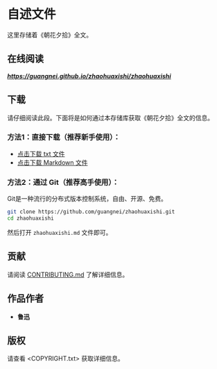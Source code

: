 # 自述文件

这里存储着《朝花夕拾》全文。

## 在线阅读

***<https://guangnei.github.io/zhaohuaxishi/zhaohuaxishi>***

## 下载

请仔细阅读此段。下面将是如何通过本存储库获取《朝花夕拾》全文的信息。

### 方法1：直接下载（推荐新手使用）：

* [点击下载 txt 文件](https://github.com/guangnei/zhaohuaxishi/releases/download/20201212-2/zhaohuaxishi.txt)
* [点击下载 Markdown 文件](https://github.com/guangnei/zhaohuaxishi/releases/download/20201212-2/zhaohuaxishi.md)

### 方法2：通过 Git（推荐高手使用）：

Git是一种流行的分布式版本控制系统，自由、开源、免费。

```bash
git clone https://github.com/guangnei/zhaohuaxishi.git
cd zhaohuaxishi
```

然后打开 `zhaohuaxishi.md` 文件即可。

## 贡献

请阅读 [CONTRIBUTING.md](CONTRIBUTING) 了解详细信息。

## 作品作者

- **鲁迅**

## 版权

请查看 <COPYRIGHT.txt> 获取详细信息。
